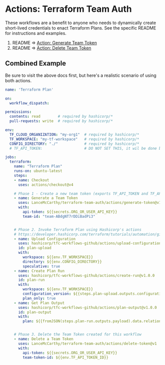 # Actions: Terraform Team Auth

These workflows are a benefit to anyone who needs to dynamically create short-lived credentials to enact Terraform Plans. See the specific README for instructions and examples.

1. README => [Action: Generate Team Token](https://github.com/LanceMcCarthy/terraform-team-auth/blob/main/actions/generate-token/README.md)
2. README => [Action: Delete Team Token](https://github.com/LanceMcCarthy/terraform-team-auth/blob/main/actions/delete-token/README.md)


## Combined Example

Be sure to visit the above docs first, but here's a realistic scenario of using both actions.

```yaml
name: 'Terraform Plan'

on:
  workflow_dispatch:

permissions:  
  contents: read        # required by hashicorp/*
  pull-requests: write  # required by hashicorp/*

env:
  TF_CLOUD_ORGANIZATION: "my-org1"  # required by hashicorp/*
  TF_WORKSPACE: "my-tf-workspace"   # required by hashicorp/*
  CONFIG_DIRECTORY: "./"            # required by hashicorp/*
  # TF_API_TOKEN:                   # DO NOT SET THIS, it wil be done by step 1

jobs:
  terraform:
    name: "Terraform Plan"
    runs-on: ubuntu-latest
    steps:
    - name: Checkout
      uses: actions/checkout@v4

    # Phase 1 - Create a new team token (exports TF_API_TOKEN and TF_API_TOKEN_ID environment variables)
    - name: Generate a Team Token
      uses: LanceMcCarthy/terraform-team-auth/actions/generate-token@v1
      with:
        api-token: ${{secrets.ORG_OR_USER_API_KEY}}
        team-id: "team-ABdgNT7rDDiBadPi3"


    # Phase 2. Invoke Terraform Plan using Hashicorp's actions
    # https://developer.hashicorp.com/terraform/tutorials/automation/github-actions
    - name: Upload Configuration
      uses: hashicorp/tfc-workflows-github/actions/upload-configuration@v1.0.0
      id: plan-upload
      with:
        workspace: ${{env.TF_WORKSPACE}}
        directory: ${{env.CONFIG_DIRECTORY}}
        speculative: true
    - name: Create Plan Run
      uses: hashicorp/tfc-workflows-github/actions/create-run@v1.0.0
      id: plan-run
      with:
        workspace: ${{env.TF_WORKSPACE}}
        configuration_version: ${{steps.plan-upload.outputs.configuration_version_id}}
        plan_only: true
    - name: Get Plan Output
      uses: hashicorp/tfc-workflows-github/actions/plan-output@v1.0.0
      id: plan-output
      with:
        plan: ${{fromJSON(steps.plan-run.outputs.payload).data.relationships.plan.data.id}}


    # Phase 3. Delete the Team Token created for this workflow
    - name: Delete a Team Token
      uses: LanceMcCarthy/terraform-team-auth/actions/delete-token@v1
      with:
        api-token: ${{secrets.ORG_OR_USER_API_KEY}}
        team-token-id: ${{env.TF_API_TOKEN_ID}} 
```